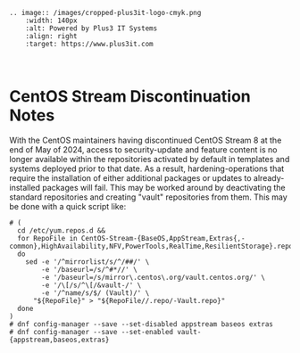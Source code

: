 ```{eval-rst}
.. image:: /images/cropped-plus3it-logo-cmyk.png
    :width: 140px
    :alt: Powered by Plus3 IT Systems
    :align: right
    :target: https://www.plus3it.com
```
<br>

# CentOS Stream Discontinuation Notes

With the CentOS maintainers having discontinued CentOS Stream 8 at the end of
May of 2024, access to security-update and feature content is no longer
available within the repositories activated by default in templates and systems
deployed prior to that date. As a result, hardening-operations that require the
installation of either additional packages or updates to already-installed
packages will fail. This may be worked around by deactivating the standard
repositories and creating "vault" repositories from them. This may be done with
a quick script like:

```
# (
  cd /etc/yum.repos.d &&
  for RepoFile in CentOS-Stream-{BaseOS,AppStream,Extras{,-common},HighAvailability,NFV,PowerTools,RealTime,ResilientStorage}.repo
  do
    sed -e '/^mirrorlist/s/^/##/' \
        -e '/baseurl=/s/^#*//' \
        -e '/baseurl=/s/mirror\.centos\.org/vault.centos.org/' \
        -e '/\[/s/^\[/&vault-/' \
        -e '/^name/s/$/ (Vault)/' \
      "${RepoFile}" > "${RepoFile//.repo/-Vault.repo}"
  done
)
# dnf config-manager --save --set-disabled appstream baseos extras
# dnf config-manager --save --set-enabled vault-{appstream,baseos,extras}
```
